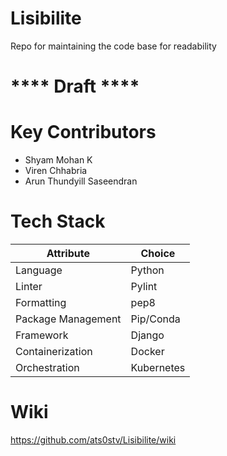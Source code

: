 # Lisibilite
Repo for maintaining the code base for readability

# **** Draft ****

# Key Contributors
* Shyam Mohan K
* Viren Chhabria
* Arun Thundyill Saseendran

# Tech Stack
| Attribute | Choice |
| ------ | ----- |
|Language|Python|
|Linter|Pylint|
|Formatting|pep8|
|Package Management|Pip/Conda|
|Framework|Django|
|Containerization|Docker|
|Orchestration|Kubernetes|

# Wiki
https://github.com/ats0stv/Lisibilite/wiki

